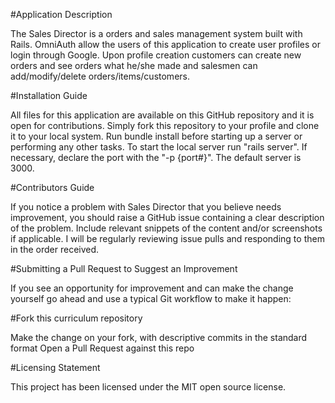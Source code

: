 #Application Description

The Sales Director is a orders and sales management system built with Rails. OmniAuth allow the users of this application to create user profiles or login through Google. Upon profile creation customers can create new orders and see orders what he/she made and salesmen can add/modify/delete orders/items/customers.  

#Installation Guide

All files for this application are available on this GitHub repository and it is open for contributions. Simply fork this repository to your profile and clone it to your local system.
Run bundle install before starting up a server or performing any other tasks.
To start the local server run "rails server". If necessary, declare the port with the "-p {port#}". The default server is 3000.

#Contributors Guide

If you notice a problem with Sales Director that you believe needs improvement, you should raise a GitHub issue containing a clear description of the problem. Include relevant snippets of the content and/or screenshots if applicable. I will be regularly reviewing issue pulls and responding to them in the order received.

#Submitting a Pull Request to Suggest an Improvement

If you see an opportunity for improvement and can make the change yourself go ahead and use a typical Git workflow to make it happen:

#Fork this curriculum repository

Make the change on your fork, with descriptive commits in the standard format
Open a Pull Request against this repo

#Licensing Statement

This project has been licensed under the MIT open source license.
